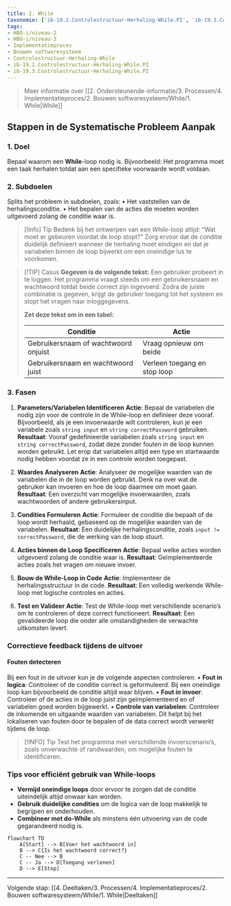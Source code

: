 ```yaml
---
title: 1. While
taxonomie: ['ib-19.2.Controlestructuur-Herhaling-While.PI', 'ib-19.3.Controlestructuur-Herhaling-While.PI']
tags:
- HBO-i/niveau-2
- HBO-i/niveau-3
- Implementatieproces
- Bouwen softwaresysteem
- Controlestructuur-Herhaling-While
- ib-19.2.Controlestructuur-Herhaling-While.PI
- ib-19.3.Controlestructuur-Herhaling-While.PI
---
```


> Meer informatie over [[2. Ondersteunende-informatie/3. Processen/4. Implementatieproces/2. Bouwen softwaresysteem/While/1. While|While]]

## Stappen in de Systematische Probleem Aanpak
### 1. Doel
Bepaal waarom een **While**-loop nodig is. Bijvoorbeeld: Het programma moet een taak herhalen totdat aan een specifieke voorwaarde wordt voldaan.

### 2. Subdoelen
Splits het probleem in subdoelen, zoals:
	• Het vaststellen van de herhalingsconditie.
	• Het bepalen van de acties die moeten worden uitgevoerd zolang de conditie waar is.

> [!info] Tip
> Bedenk bij het ontwerpen van een _While_-loop altijd: “Wat moet er gebeuren voordat de loop stopt?” Zorg ervoor dat de conditie duidelijk definieert wanneer de herhaling moet eindigen en dat je variabelen binnen de loop bijwerkt om een oneindige lus te voorkomen.

> [!TIP] Casus
> **Gegeven is de volgende tekst:**
> Een gebruiker probeert in te loggen. Het programma vraagt steeds om een gebruikersnaam en wachtwoord totdat beide correct zijn ingevoerd. Zodra de juiste combinatie is gegeven, krijgt de gebruiker toegang tot het systeem en stopt het vragen naar inloggegevens.
> 
> **Zet deze tekst om in een tabel:**
> 
> | Conditie                                    | Actie                   |
> | ------------------------------------------- | ----------------------- |
> | Gebruikersnaam of wachtwoord onjuist                         | Vraag opnieuw om beide |
> | Gebruikersnaam en wachtwoord juist  | Verleen toegang en stop loop        |

### 3. Fasen
1. **Parameters/Variabelen Identificeren**
	**Actie**: Bepaal de variabelen die nodig zijn voor de controle in de While-loop en definieer deze vooraf. Bijvoorbeeld, als je een invoerwaarde wilt controleren, kun je een variabele zoals `string input` en `string correctPassword` gebruiken.
	**Resultaat**: Vooraf gedefinieerde variabelen zoals `string input` en `string correctPassword`, zodat deze zonder fouten in de loop kunnen worden gebruikt. Let erop dat variabelen altijd een type en startwaarde nodig hebben voordat ze in een controle worden toegepast.

2. **Waardes Analyseren**
	**Actie**: Analyseer de mogelijke waarden van de variabelen die in de loop worden gebruikt. Denk na over wat de gebruiker kan invoeren en hoe de loop daarmee om moet gaan.
	**Resultaat**: Een overzicht van mogelijke invoerwaarden, zoals wachtwoorden of andere gebruikersinput.

3. **Condities Formuleren**
	**Actie**: Formuleer de conditie die bepaalt of de loop wordt herhaald, gebaseerd op de mogelijke waarden van de variabelen.
	**Resultaat**: Een duidelijke herhalingsconditie, zoals `input != correctPassword`, die de werking van de loop stuurt.

4. **Acties binnen de Loop Specificeren**
	**Actie**: Bepaal welke acties worden uitgevoerd zolang de conditie waar is.
	**Resultaat**: Geïmplementeerde acties zoals het vragen om nieuwe invoer.

5. **Bouw de While-Loop in Code**
	**Actie**: Implementeer de herhalingsstructuur in de code.
	**Resultaat**: Een volledig werkende While-loop met logische controles en acties.

6. **Test en Valideer**
	**Actie**: Test de While-loop met verschillende scenario’s om te controleren of deze correct functioneert.
	**Resultaat**: Een gevalideerde loop die onder alle omstandigheden de verwachte uitkomsten levert.

### Correctieve feedback tijdens de uitvoer
#### Fouten detecteren
Bij een fout in de uitvoer kun je de volgende aspecten controleren:
	• **Fout in logica**: Controleer of de conditie correct is geformuleerd. Bij een oneindige loop kan bijvoorbeeld de conditie altijd waar blijven.
	• **Fout in invoer**: Controleer of de acties in de loop juist zijn geïmplementeerd en of variabelen goed worden bijgewerkt.
	• **Controle van variabelen**: Controleer de inkomende en uitgaande waarden van variabelen. Dit helpt bij het lokaliseren van fouten door te bepalen of de data correct wordt verwerkt tijdens de loop.

> [!INFO] Tip
> Test het programma met verschillende invoerscenario’s, zoals onverwachte of randwaarden, om mogelijke fouten te identificeren.

### Tips voor efficiënt gebruik van While-loops
- **Vermijd oneindige loops** door ervoor te zorgen dat de conditie uiteindelijk altijd onwaar kan worden.
- **Gebruik duidelijke condities** om de logica van de loop makkelijk te begrijpen en onderhouden.
- **Combineer met do-While** als minstens één uitvoering van de code gegarandeerd nodig is.

```mermaid
flowchart TD
    A[Start] --> B[Voer het wachtwoord in]
    B --> C{Is het wachtwoord correct?}
    C -- Nee --> B
    C -- Ja --> D[Toegang verlenen]
    D --> E[Stop]
```
---

Volgende stap: [[4. Deeltaken/3. Processen/4. Implementatieproces/2. Bouwen softwaresysteem/While/1. While|Deeltaken]]